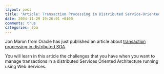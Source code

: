 ```yaml
---
layout: post
title: "Article: Transaction Processing in Distributed Service-Oriented Applications"
date: 2004-11-29 19:26:01 +0100
comments: true
categories: soa
---
```

Jon Maron from Oracle has just published an article about [transaction processing in distributed SOA](http://www.informit.com/articles/article.asp?p=351607).

You will learn in this article the challenges that you have when you want to manage transactions in a distributed Services Oriented Architecture running using Web Services.
